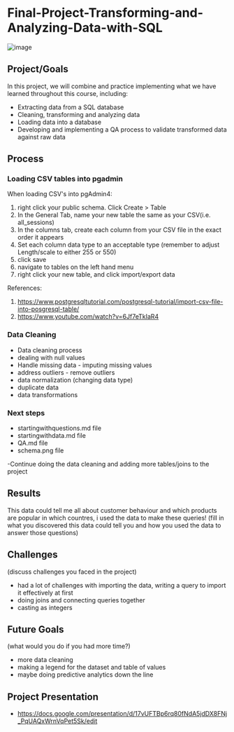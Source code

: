 # Final-Project-Transforming-and-Analyzing-Data-with-SQL
![image](https://github.com/gu12934/SQL-Project-LHL/assets/36687057/695667bf-9427-4f5c-a39a-52dea437b544)

## Project/Goals
In this project, we will combine and practice implementing what we have learned throughout this course, including:

* Extracting data from a SQL database
* Cleaning, transforming and analyzing data
* Loading data into a database
* Developing and implementing a QA process to validate transformed data against raw data

## Process
### Loading CSV tables into pgadmin

When loading CSV's into pgAdmin4:
1) right click your public schema. Click Create > Table
2) In the General Tab, name your new table the same as your CSV(i.e. all_sessions)
3) In the columns tab, create each column from your CSV file in the exact order it appears
4) Set each column data type to an acceptable type (remember to adjust Length/scale to either 255 or 550)
5) click save
6) navigate to tables on the left hand menu
7) right click your new table, and click import/export data

References:
1) https://www.postgresqltutorial.com/postgresql-tutorial/import-csv-file-into-posgresql-table/ 
2) https://www.youtube.com/watch?v=6Jf7eTkIaR4 

### Data Cleaning
* Data cleaning process
* dealing with null values
* Handle missing data - imputing missing values
* address outliers - remove outliers
* data normalization (changing data type)
* duplicate data
* data transformations

### Next steps
* startingwithquestions.md file
* startingwithdata.md file
* QA.md file
* schema.png file

-Continue doing the data cleaning and adding more tables/joins to the project

## Results
This data could tell me all about customer behaviour and which products are popular in which countres, i used the data to make these queries!
(fill in what you discovered this data could tell you and how you used the data to answer those questions)

## Challenges 
(discuss challenges you faced in the project)
* had a lot of challenges with importing the data, writing a query to import it effectively at first
* doing joins and connecting queries together
* casting as integers

## Future Goals
(what would you do if you had more time?)
* more data cleaning
* making a legend for the dataset and table of values
* maybe doing predictive analytics down the line

## Project Presentation
* https://docs.google.com/presentation/d/17vUFTBp6rq80fNdA5jdDX8FNj_PqUAQxWrnVqPet5Sk/edit

